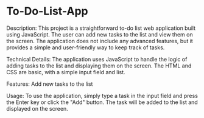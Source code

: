 # To-Do-List-App

Description: This project is a straightforward to-do list web application built using JavaScript. The user can add new tasks to the list and view them on the screen. The application does not include any advanced features, but it provides a simple and user-friendly way to keep track of tasks.

Technical Details: The application uses JavaScript to handle the logic of adding tasks to the list and displaying them on the screen. The HTML and CSS are basic, with a simple input field and list.

Features:
Add new tasks to the list

Usage: To use the application, simply type a task in the input field and press the Enter key or click the "Add" button. The task will be added to the list and displayed on the screen.
